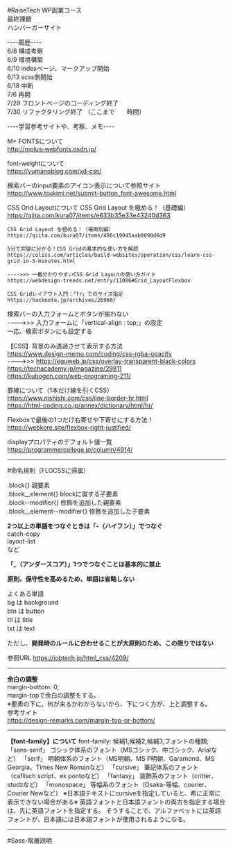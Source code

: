 #RaiseTech WP副業コース  
最終課題  
ハンバーガーサイト  

----履歴----  
6/8     構成考察  
6/9     環境構築  
6/10    indexページ、マークアップ開始  
6/13    scss側開始  
6/18    中断  
7/6     再開  
7/29    フロントページのコーディング終了  
7/30    リファクタリング終了
（ここまで　　時間）  




----学習参考サイトや、考察、メモ----  

M+ FONTSについて  
http://mplus-webfonts.osdn.jp/  

font-weightについて  
https://yumanoblog.com/xd-css/  

検索バーのinput要素のアイコン表示について参照サイト  
https://www.tsukimi.net/submit-button_font-awesome.html  

CSS Grid Layoutについて
    CSS Grid Layout を極める！（基礎編）
    https://qiita.com/kura07/items/e633b35e33e43240d363  

    CSS Grid Layout を極める！（場面別編）  
    https://qiita.com/kura07/items/486c19045aab8090d6d9  

    5分で完璧に分かる！CSS Gridの基本的な使い方を解説  
    https://coliss.com/articles/build-websites/operation/css/learn-css-grid-in-5-minutes.html  

    ---->>> 一番分かりやすいCSS Grid Layoutの使い方ガイド  
    https://webdesign-trends.net/entry/11086#Grid_LayoutFlexbox  

    CSS Gridレイアウト入門：「fr」でのサイズ指定  
    https://hacknote.jp/archives/26960/  



検索バーの入力フォームとボタンが揃わない  
---->>>     入力フォームに「vertical-align : top;」の設定  
            一応、検索ボタンにも設定する  

【CSS】背景のみ透過させて表示する方法  
https://www.design-memo.com/coding/css-rgba-opacity  
---->>> https://eguweb.jp/css/overlay-transparent-black-colors  
https://techacademy.jp/magazine/29811  
https://kubogen.com/web-programing-211/  


罫線について（1本だけ線を引くCSS）  
https://www.nishishi.com/css/line-border-hr.html  
https://html-coding.co.jp/annex/dictionary/html/hr/  

Flexboxで最後の1つだけ右寄せや下寄せにする方法！  
https://webkore.site/flexbox-right-justified/  

displayプロパティのデフォルト値一覧  
https://programmercollege.jp/column/4914/  

***




#命名規則（FLOCSSに帰属）

.block{}                    親要素  
.block__element{}           blockに属する子要素  
.block--modifier{}          修飾を追加した親要素  
.block__element--modifier{} 修飾を追加した子要素  

**2つ以上の単語をつなぐときは「-（ハイフン）」でつなぐ**  
catch-copy  
layout-list  
など  

**「_（アンダースコア）」1つでつなぐことは基本的に禁止**

**原則、保守性を高めるため、単語は省略しない**

よくある単語  
    bg  は  background  
    btn は  button  
    ttl は  title  
    txt は  text  

ただし、**開発時のルールに合わせることが大原則のため、この限りではない**


参照URL https://jobtech.jp/html_css/4209/
***


**余白の調整**  
margin-bottom: 0;  
margin-topで余白の調整をする。  
※要素の下に、何が来るかわからないから、下につく方が、上と調整する。  
参考サイト  
https://design-remarks.com/margin-top-or-bottom/  
***

**【font-family】について**
    font-family: 候補1,候補2,候補3,フォントの種類;
        「sans-serif」  ゴシック体系のフォント（MSゴシック、中ゴシック、Arialなど）
        「serif」       明朝体系のフォント（MS明朝、MS P明朝、Garamond、MS Georgia、Times New Romanなど）
        「cursive」     筆記体系のフォント（caflisch script、ex pontoなど）
        「fantasy」     装飾系のフォント（critter、studzなど）
        「monospace」   等幅系のフォント（Osaka-等幅、courier、Courier Newなど）
    ※日本語テキストにcursiveを指定していると、希に正常に表示できない場合がある※
    英語フォントと日本語フォントの両方を指定する場合は、先に英語フォントを指定する。
    そうすることで、アルファベットには英語フォントが、日本語には日本語フォントが使用されるようになる。
***


#Sass-階層説明